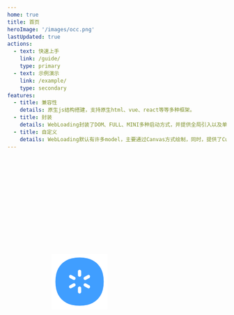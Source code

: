 ```yaml
---
home: true
title: 首页
heroImage: '/images/occ.png'
lastUpdated: true
actions:
  - text: 快速上手
    link: /guide/
    type: primary
  - text: 示例演示
    link: /example/
    type: secondary
features:
  - title: 兼容性
    details: 原生js结构搭建，支持原生html、vue、react等等多种框架。
  - title: 封装
    details: WebLoading封装了DOM、FULL、MINI多种启动方式，并提供全局引入以及单独引入方式。
  - title: 自定义
    details: WebLoading默认有许多model，主要通过Canvas方式绘制，同时，提供了Custom自定义方式，并提供继承Class。
---
```


<div class="occ" ref="occRef">
  <img src="/images/logo.png" ref="occImgRef">
</div>

<script setup>
import { ref, onMounted,onUnmounted,getCurrentInstance} from 'vue'
// 默认样式
let allModels = [
  { model: 'Gear', lineWidth: 6, lineStart: 20, lineEnd: 32 },
  { model: 'Ring', lineWidth: 4, radius: 16, ringGap: 16 },
  { model: 'Zoom', action: 'height', zoomColors: ['#f44336', '#e91e63', '#2196f3', '#ff5722', '#8bc34a'] },
  { model: 'Pattern', chartSize: 18 },
  { model: 'Clock', lineWidth: 3.6, clockSize: 32, clockGap: 8 },
  { model: 'Bean', pointLength: 25 },
  { model: 'Roll', rollSize: 20, rollGap: 32 },
  { model: 'Img', width: 68, height: 68 }
]
let webLoading = null
let occRef = ref(null)
let occImgRef = ref(null)
const {ctx} = getCurrentInstance()
let index = parseInt(Math.random() * allModels.length)
let callTime = null
onMounted(()=>{
  // 300毫秒内如果还没加载才消失默认图标
  occImgRef.value.style.opacity = 0
  callTime = setTimeout(()=>{
    occImgRef.value.classList.add('show-img') 
  },300)
  // 该插件用到了操作dom，只能异步引入
  import('web-loading/src/loading').then((initLoading) => {
    clearTimeout(callTime)
    occImgRef.value.classList.add('hide-img') 
    webLoading =  initLoading.default(getOption())
    webLoading.loading(occRef.value)
  })
  // 初始化埋点
  // import('t-point-sdk').then((tPointSdk) => {
  //   tPointSdk.close()
  //   tPointSdk.init('5cd55c0861e2e7de32ca07956435f45e', 'webLoading', { https: true })
  // })
})
onUnmounted(()=>{
  if(webLoading) webLoading.close()
})
function getOption(){
  let publicOption = {
    bgColor: '', 
    text: ''
  }
  return Object.assign(publicOption,allModels[index])
}
</script>
<style>
  .home .feature p{
    color:#4e6e8e;
  }
  .occ{
    position: absolute;
    left: 50%;
    top: 16%;
    width: 300px;
    height: 300px;
    transform: translate(-50%);
  }
  .occ .show-img{
    position: absolute;
    left: 50%;
    top: 50%;
    transform: translate(-50%,-50%);
    opacity: 1 !important;
    transition: 0.25s !important;
  }
  .occ .hide-img{
    opacity: 0 !important;
    transform: translate(-50%,-50%) scale(0) !important;
  }
</style>
